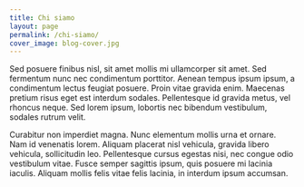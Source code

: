 ```yaml
---
title: Chi siamo
layout: page
permalink: /chi-siamo/
cover_image: blog-cover.jpg
---
```


Sed posuere finibus nisl, sit amet mollis mi ullamcorper sit amet. Sed fermentum nunc nec condimentum porttitor. Aenean tempus ipsum ipsum, a condimentum lectus feugiat posuere. Proin vitae gravida enim. Maecenas pretium risus eget est interdum sodales. Pellentesque id gravida metus, vel rhoncus neque. Sed lorem ipsum, lobortis nec bibendum vestibulum, sodales rutrum velit.

Curabitur non imperdiet magna. Nunc elementum mollis urna et ornare. Nam id venenatis lorem. Aliquam placerat nisl vehicula, gravida libero vehicula, sollicitudin leo. Pellentesque cursus egestas nisi, nec congue odio vestibulum vitae. Fusce semper sagittis ipsum, quis posuere mi lacinia iaculis. Aliquam mollis felis vitae felis lacinia, in interdum ipsum accumsan.